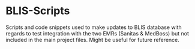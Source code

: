 BLIS-Scripts
============

Scripts and code snippets used to make updates to BLIS database with regards to test integration with the two EMRs (Sanitas &amp; MedBoss) but not included in the main project files. Might be useful for future reference.

